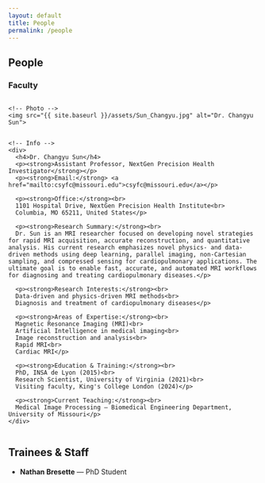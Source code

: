 ```yaml
---
layout: default
title: People
permalink: /people
---
```


<section id="people">
  <h2>People</h2>
  <h3>Faculty</h3>

  <div style="display:flex; flex-wrap:wrap; gap:20px; align-items:flex-start;">

    <!-- Photo -->
    <img src="{{ site.baseurl }}/assets/Sun_Changyu.jpg" alt="Dr. Changyu Sun">


    <!-- Info -->
    <div>
      <h4>Dr. Changyu Sun</h4>
      <p><strong>Assistant Professor, NextGen Precision Health Investigator</strong></p>
      <p><strong>Email:</strong> <a href="mailto:csyfc@missouri.edu">csyfc@missouri.edu</a></p>

      <p><strong>Office:</strong><br>
      1101 Hospital Drive, NextGen Precision Health Institute<br>
      Columbia, MO 65211, United States</p>

      <p><strong>Research Summary:</strong><br>
      Dr. Sun is an MRI researcher focused on developing novel strategies for rapid MRI acquisition, accurate reconstruction, and quantitative analysis. His current research emphasizes novel physics- and data-driven methods using deep learning, parallel imaging, non-Cartesian sampling, and compressed sensing for cardiopulmonary applications. The ultimate goal is to enable fast, accurate, and automated MRI workflows for diagnosing and treating cardiopulmonary diseases.</p>

      <p><strong>Research Interests:</strong><br>
      Data-driven and physics-driven MRI methods<br>
      Diagnosis and treatment of cardiopulmonary diseases</p>

      <p><strong>Areas of Expertise:</strong><br>
      Magnetic Resonance Imaging (MRI)<br>
      Artificial Intelligence in medical imaging<br>
      Image reconstruction and analysis<br>
      Rapid MRI<br>
      Cardiac MRI</p>

      <p><strong>Education & Training:</strong><br>
      PhD, INSA de Lyon (2015)<br>
      Research Scientist, University of Virginia (2021)<br>
      Visiting faculty, King's College London (2024)</p>

      <p><strong>Current Teaching:</strong><br>
      Medical Image Processing — Biomedical Engineering Department, University of Missouri</p>
    </div>
  </div>
</section>

  
## Trainees & Staff
- **Nathan Bresette** — PhD Student

